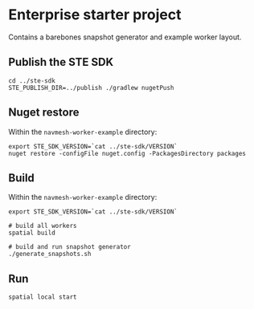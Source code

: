 # Enterprise starter project
Contains a barebones snapshot generator and example worker layout.

## Publish the STE SDK
```
cd ../ste-sdk
STE_PUBLISH_DIR=../publish ./gradlew nugetPush
```

## Nuget restore
Within the `navmesh-worker-example` directory:

```
export STE_SDK_VERSION=`cat ../ste-sdk/VERSION`
nuget restore -configFile nuget.config -PackagesDirectory packages
```

## Build
Within the `navmesh-worker-example` directory:

```
export STE_SDK_VERSION=`cat ../ste-sdk/VERSION`

# build all workers
spatial build

# build and run snapshot generator
./generate_snapshots.sh
```

## Run
```
spatial local start
```
